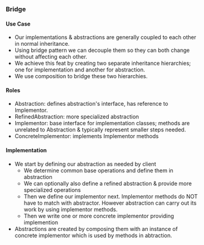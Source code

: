 ### Bridge

#### Use Case

* Our implementations & abstractions are generally coupled to each other in normal inheritance.
* Using bridge pattern we can decouple them so they can both change without affecting each other.
* We achieve this feat by creating two separate inheritance hierarchies; one for implementation and 
another for abstraction.
* We use composition to bridge these two hierarchies.

#### Roles

* Abstraction: defines abstraction's interface, has reference to Implementor.
* RefinedAbstraction: more specialized abstraction
* Implementor: base interface for implementation classes;
methods are unrelated to Abstraction & typically represent smaller steps needed.
* ConcreteImplementor: implements Implementor methods

#### Implementation

* We start by defining our abstraction as needed by client
  * We determine common base operations and define them in abstraction
  * We can optionally also define a refined abstraction & provide more specialized operations
  * Then we define our implementor next. Implementor methods do NOT have to match with abstractor.
However abstraction can carry out its work by using implementor methods.
  * Then we write one or more concrete implementor providing implemention
* Abstractions are created by composing them with an instance of concrete implementor which is used by methods in abtraction.